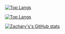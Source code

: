 [![Top Langs](https://github-readme-stats.vercel.app/api/top-langs/?username=TechTalkZach)](https://github.com/TechTalkZach/github-readme-stats)

[![Top Langs](https://github-readme-stats.vercel.app/api/top-langs/?username=TechTalkZach&hide=c#)](https://github.com/TechTalkZach/github-readme-stats)

[![Zachary's's GitHub stats](https://github-readme-stats.vercel.app/api?username=TechTalkZach)](https://github.com/TechTalkZach/github-readme-stats)

<!---
TechTalkZach/TechTalkZach is a ✨ special ✨ repository because its `README.md` (this file) appears on your GitHub profile.
You can click the Preview link to take a look at your changes.
--->
